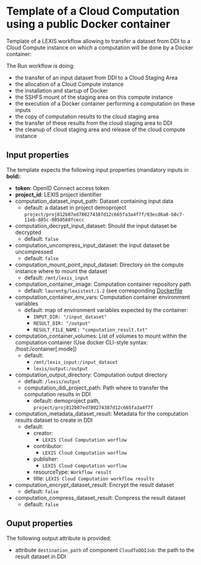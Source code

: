 # Template of a Cloud Computation using a public Docker container

Template of a LEXIS workflow allowing to transfer a dataset from DDI to a Cloud
Compute instance on which a computation will be done by a Docker container:

The Run workflow is doing:
* the transfer of an input dataset from DDI to a Cloud Staging Area
* the allocation of a Cloud Compute instance
* the installation and startup of Docker
* the SSHFS mount of the staging area on this compute instance
* the execution of a Docker container performing a computation on these inputs
* the copy of computation results to the cloud staging area
* the transfer of these results from the cloud staging area to DDI
* the cleanup of cloud staging area and release of the cloud compute instance

## Input properties

The template expects the following input properties (mandatory inputs in **bold**):
*  **token**: OpenID Connect access token
* **project_id**: LEXIS project identifier
* computation_dataset_input_path: Dataset containing input data
  * default: a dataset in project demoproject `project/proj812b07ed780274387d12c665fa3a4f7f/03ecd6a8-b8c7-11eb-885c-0050568fcecc`
* computation_decrypt_input_dataset: Should the input dataset be decrypted
  * default: `false`
* computation_uncompress_input_dataset: the input dataset be uncompressed
  * default: `false`
* computation_mount_point_input_dataset: Directory on the compute instance where to mount the dataset
  * default: `/mnt/lexis_input`
* computation_container_image: Computation container repository path
  * default: `laurentg/lexistest:1.2` (see corresponding [Dockerfile](../cloudHPCComputation/Dockerfile)
* computation_container_env_vars: Computation container environment variables
  * default: map of environment variables expected by the container:
    * `INPUT_DIR: "/input_dataset"`
    * `RESULT_DIR: "/output"`
    * `RESULT_FILE_NAME: "computation_result.txt"`
* computation_container_volumes: List of volumes to mount within the computation container (Use docker CLI-style syntax: /host:/container[:mode])
  * default:
    * `/mnt/lexis_input:/input_dataset`
    * `lexis/output:/output`
* computation_output_directory: Computation output directory
  * default: `/lexis/output`
  * computation_ddi_project_path: Path where to transfer the computation results in DDI
    * default: demoproject path, `project/proj812b07ed780274387d12c665fa3a4f7f`
* computation_metadata_dataset_result: Metadata for the computation results dataset to create in DDI
  * default:
    * creator:
      * `LEXIS Cloud Computation worflow`
    * contributor:
      * `LEXIS Cloud Computation worflow`
    * publisher:
      * `LEXIS Cloud Computation worflow`
    * resourceType: `Workflow result`
    * title: `LEXIS Cloud Computation workflow results`
* computation_encrypt_dataset_result: Encrypt the result dataset
  * default: `false`
* computation_compress_dataset_result: Compress the result dataset
  * default: `false`

## Ouput properties

The following output attribute is provided:
* attribute `destination_path` of component `CloudToDDIJob`: the path to the result dataset in DDI
